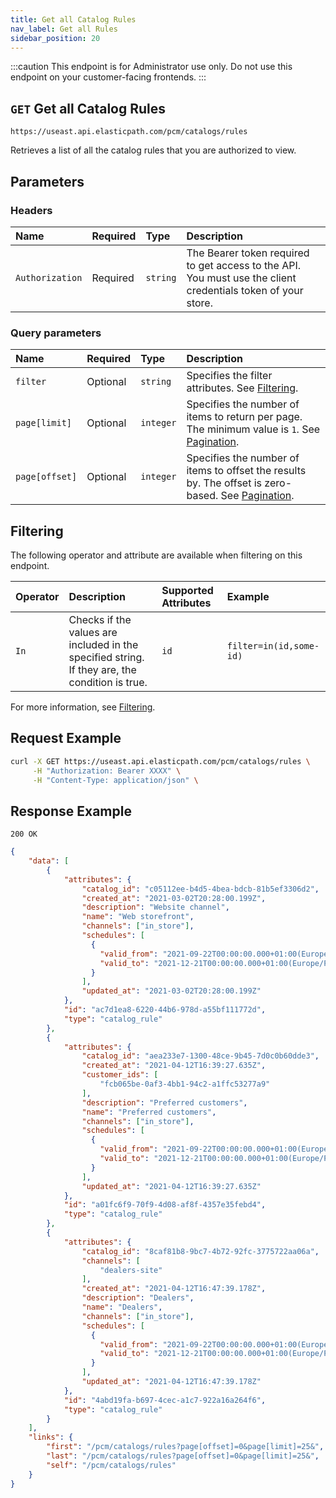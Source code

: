 ```yaml
---
title: Get all Catalog Rules
nav_label: Get all Rules
sidebar_position: 20
---
```


:::caution
This endpoint is for Administrator use only. Do not use this endpoint on your customer-facing frontends.
:::

## `GET` Get all Catalog Rules

```text
https://useast.api.elasticpath.com/pcm/catalogs/rules
```

Retrieves a list of all the catalog rules that you are authorized to view.

## Parameters

### Headers

| Name | Required | Type | Description |
| :--- | :--- | :--- | :--- |
| `Authorization` | Required | `string` | The Bearer token required to get access to the API. You must use the client credentials token of your store. |

### Query parameters

| Name | Required | Type | Description |
| :--- | :--- | :--- | :--- |
| `filter`| Optional | `string` | Specifies the filter attributes. See [Filtering](#filtering). |
| `page[limit]` | Optional | `integer` | Specifies the number of items to return per page. The minimum value is `1`. See [Pagination](/guides/Getting-Started/api-overview/pagination). |
| `page[offset]` | Optional | `integer` | Specifies the number of items to offset the results by. The offset is zero-based. See [Pagination](/guides/Getting-Started/api-overview/pagination). |

## Filtering

The following operator and attribute are available when filtering on this endpoint.

| Operator | Description | Supported Attributes | Example |
|:--- |:--- |:--- |:--- |
| `In` | Checks if the values are included in the specified string. If they are, the condition is true. | `id` | `filter=in(id,some-id)` | 

For more information, see [Filtering](/guides/Getting-Started/api-overview/filtering).

## Request Example

```bash
curl -X GET https://useast.api.elasticpath.com/pcm/catalogs/rules \
     -H "Authorization: Bearer XXXX" \
     -H "Content-Type: application/json" \
```

## Response Example

`200 OK`

```json
{
    "data": [
        {
            "attributes": {
                "catalog_id": "c05112ee-b4d5-4bea-bdcb-81b5ef3306d2",
                "created_at": "2021-03-02T20:28:00.199Z",
                "description": "Website channel",
                "name": "Web storefront",
                "channels": ["in_store"],
                "schedules": [
                  {
                    "valid_from": "2021-09-22T00:00:00.000+01:00(Europe/Paris)",
                    "valid_to": "2021-12-21T00:00:00.000+01:00(Europe/Paris)"
                  }
                ],
                "updated_at": "2021-03-02T20:28:00.199Z"
            },
            "id": "ac7d1ea8-6220-44b6-978d-a55bf111772d",
            "type": "catalog_rule"
        },
        {
            "attributes": {
                "catalog_id": "aea233e7-1300-48ce-9b45-7d0c0b60dde3",
                "created_at": "2021-04-12T16:39:27.635Z",
                "customer_ids": [
                    "fcb065be-0af3-4bb1-94c2-a1ffc53277a9"
                ],
                "description": "Preferred customers",
                "name": "Preferred customers",
                "channels": ["in_store"],
                "schedules": [
                  {
                    "valid_from": "2021-09-22T00:00:00.000+01:00(Europe/Paris)",
                    "valid_to": "2021-12-21T00:00:00.000+01:00(Europe/Paris)"
                  }
                ],
                "updated_at": "2021-04-12T16:39:27.635Z"
            },
            "id": "a01fc6f9-70f9-4d08-af8f-4357e35febd4",
            "type": "catalog_rule"
        },
        {
            "attributes": {
                "catalog_id": "8caf81b8-9bc7-4b72-92fc-3775722aa06a",
                "channels": [
                    "dealers-site"
                ],
                "created_at": "2021-04-12T16:47:39.178Z",
                "description": "Dealers",
                "name": "Dealers",
                "channels": ["in_store"],
                "schedules": [
                  {
                    "valid_from": "2021-09-22T00:00:00.000+01:00(Europe/Paris)",
                    "valid_to": "2021-12-21T00:00:00.000+01:00(Europe/Paris)"
                  }
                ],
                "updated_at": "2021-04-12T16:47:39.178Z"
            },
            "id": "4abd19fa-b697-4cec-a1c7-922a16a264f6",
            "type": "catalog_rule"
        }
    ],
    "links": {
        "first": "/pcm/catalogs/rules?page[offset]=0&page[limit]=25&",
        "last": "/pcm/catalogs/rules?page[offset]=0&page[limit]=25&",
        "self": "/pcm/catalogs/rules"
    }
}
```
